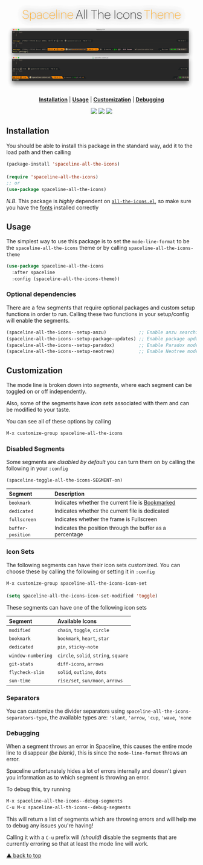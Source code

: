 <p align="center">
<img src="logo.png" width="1200">
</p>

<p align="center">
<b><a href="#installation">Installation</a></b>
|
<b><a href="#usage">Usage</a></b>
|
<b><a href="#customization">Customization</a></b>
|
<b><a href="#debugging">Debugging</a></b>
</p>

<p align="center">
<b><img src="https://melpa.org/packages/spaceline-all-the-icons-badge.svg" /></b>
<b><img src="https://img.shields.io/github/tag/domtronn/spaceline-all-the-icons.el.svg" /></b>
<b><img src="https://img.shields.io/github/license/mashape/apistatus.svg" /></b>
</p>

## Installation

You should be able to install this package in the standard way, add it
to the load path and then calling

```el
(package-install 'spaceline-all-the-icons)

(require 'spaceline-all-the-icons)
;; or
(use-package spaceline-all-the-icons)
```

*N.B.* This package is *_highly_* dependent
on [`all-the-icons.el`](https://github.com/domtronn/all-the-icons.el), so make
sure you have the [fonts](https://github.com/domtronn/all-the-icons.el/tree/master/fonts)
installed correctly

## Usage

The simplest way to use this package is to set the `mode-line-format`
to be the `spaceline-all-the-icons` theme or by calling
`spaceline-all-the-icons-theme`

```el
(use-package spaceline-all-the-icons 
  :after spaceline
  :config (spaceline-all-the-icons-theme))
```

### Optional dependencies

There are a few segments that require optional packages and custom
setup functions in order to run.  Calling these two functions in your
setup/config will enable the segments.

```el
(spaceline-all-the-icons--setup-anzu)            ;; Enable anzu searching
(spaceline-all-the-icons--setup-package-updates) ;; Enable package update indicator
(spaceline-all-the-icons--setup-paradox)         ;; Enable Paradox mode line
(spaceline-all-the-icons--setup-neotree)         ;; Enable Neotree mode line
```

## Customization

The mode line is broken down into _segments_, where each segment can
be toggled on or off independently.

Also, some of the segments have _icon sets_ associated with them and
can be modified to your taste.

You can see all of these options by calling

```el
M-x customize-group spaceline-all-the-icons
```

### Disabled Segments

Some segments are _disabled by default_ you can turn them on by
calling the following in your `:config`

```el
(spaceline-toggle-all-the-icons-SEGMENT-on)
```

| Segment | Description |
| :-- | :-- |
| `bookmark` | Indicates whether the current file is [Bookmarked](https://emacswiki.org/emacs/BookMarks) |
| `dedicated` | Indicates whether the current file is dedicated |
| `fullscreen` | Indicates whether the frame is Fullscreen  |
| `buffer-position` | Indicates the position through the buffer as a percentage  |

### Icon Sets

The following segments can have their icon sets customized. You can
choose these by calling the following or setting it in `:config`

```el
M-x customize-group spaceline-all-the-icons-icon-set

(setq spaceline-all-the-icons-icon-set-modified 'toggle)
```

These segments can have one of the following icon sets

| Segment | Available Icons |
| :-- | :-- |
| `modified` | `chain`, `toggle`, `circle` |
| `bookmark` | `bookmark`, `heart`, `star` |
| `dedicated` | `pin`, `sticky-note` |
| `window-numbering` | `circle`, `solid`, `string`, `square` |
| `git-stats` | `diff-icons`, `arrows` |
| `flycheck-slim` | `solid`, `outline`, `dots` |
| `sun-time` | `rise/set`, `sun/moon`, `arrows` |

### Separators

You can customize the divider separators using
`spaceline-all-the-icons-separators-type`, the available types are:
`'slant`, `'arrow`, `'cup`, `'wave`, `'none`

### Debugging

When a segment throws an error in Spaceline, this causes the entire
mode line to disappear _(be blank)_, this is since the
`mode-line-format` throws an error. 

Spaceline unfortunately hides a lot of errors internally and doesn't
given you information as to which segment is throwing an error.

To debug this, try running 

```el
M-x spaceline-all-the-icons--debug-segments
C-u M-x spaceline-all-th-icons--debug-segments
```

This will return a list of segments which are throwing errors and will
help me to debug any issues you're having!

Calling it with a `C-u` prefix will _(should)_ disable the segments
that are currently erroring so that at least the mode line will work.

[▲ back to top](#readme)
